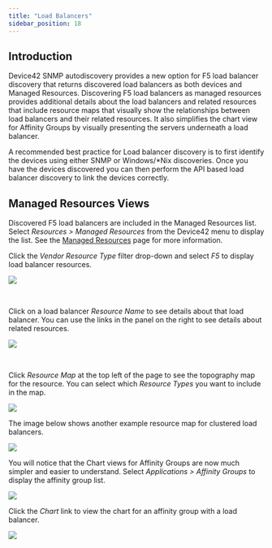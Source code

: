```yaml
---
title: "Load Balancers"
sidebar_position: 18
---
```


## Introduction

Device42 SNMP autodiscovery provides a new option for F5 load balancer discovery that returns discovered load balancers as both devices and Managed Resources. Discovering F5 load balancers as managed resources provides additional details about the load balancers and related resources that include resource maps that visually show the relationships between load balancers and their related resources. It also simplifies the chart view for Affinity Groups by visually presenting the servers underneath a load balancer.

A recommended best practice for Load balancer discovery is to first identify the devices using either SNMP or Windows/*Nix discoveries. Once you have the devices discovered you can then perform the API based load balancer discovery to link the devices correctly.

## Managed Resources Views

Discovered F5 load balancers are included in the Managed Resources list. Select _Resources > Managed Resources_ from the Device42 menu to display the list. See the [Managed Resources](https://docs.device42.com/auto-discovery/resources/) page for more information.

Click the _Vendor Resource Type_ filter drop-down and select _F5_ to display load balancer resources.

![](/assets/images/Load-Balancers_resources-listdrop-down.png)

 

Click on a load balancer _Resource Name_ to see details about that load balancer. You can use the links in the panel on the right to see details about related resources.

![](/assets/images/Load-Balancers_single-resource-props.png)

 

Click _Resource Map_ at the top left of the page to see the topography map for the resource. You can select which _Resource Types_ you want to include in the map.

![](/assets/images/Load-Balancers_cluster-map.png)

The image below shows another example resource map for clustered load balancers.

![](/assets/images/Load-Balancers_single-map.png)

You will notice that the Chart views for Affinity Groups are now much simpler and easier to understand. Select _Applications > Affinity Groups_ to display the affinity group list.

![](/assets/images/Load-Balancers_AG-list.png)

Click the _Chart_ link to view the chart for an affinity group with a load balancer.

![](/assets/images/Load-Balancers_AG-chart.png)
